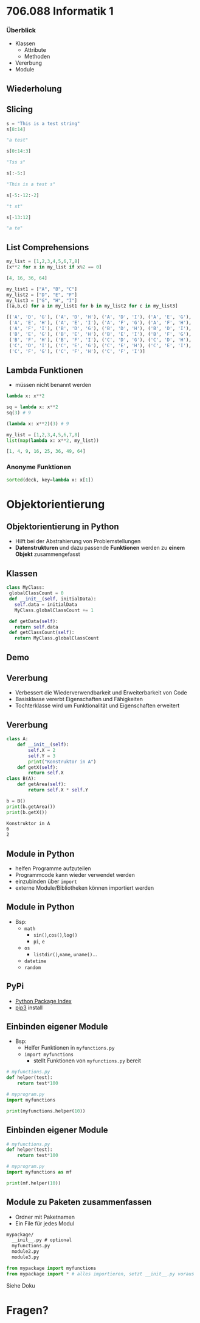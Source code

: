 # 706.088 Informatik 1


### Überblick
- Klassen
  - Attribute
  - Methoden
- Vererbung
- Module


## Wiederholung


## Slicing
```python
s = "This is a test string"
s[8:14]
```
```python
"a test"
```
<!-- .element: class="fragment" data-fragment-index="1" -->
```python
s[0:14:3]
```
<!-- .element: class="fragment" data-fragment-index="1" -->
```python
"Tss s"
```
<!-- .element: class="fragment" data-fragment-index="2" -->
```python
s[:-5:]
```
<!-- .element: class="fragment" data-fragment-index="2" -->
```python
"This is a test s"
```
<!-- .element: class="fragment" data-fragment-index="3" -->
```python
s[-5:-12:-2]
```
<!-- .element: class="fragment" data-fragment-index="3" -->
```python
"t st"
```
<!-- .element: class="fragment" data-fragment-index="4" -->
```python
s[-13:12]
```
<!-- .element: class="fragment" data-fragment-index="4" -->
```python
"a te"
```
<!-- .element: class="fragment" data-fragment-index="5" -->


## List Comprehensions
```python
my_list = [1,2,3,4,5,6,7,8]
[x**2 for x in my_list if x%2 == 0]
```
```python
[4, 16, 36, 64]
```
<!-- .element: class="fragment" data-fragment-index="1" -->


```python
my_list1 = ["A", "B", "C"]
my_list2 = ["D", "E", "F"]
my_list3 = ["G", "H", "I"]
[(a,b,c) for a in my_list1 for b in my_list2 for c in my_list3]
```
```python
[('A', 'D', 'G'), ('A', 'D', 'H'), ('A', 'D', 'I'), ('A', 'E', 'G'),
 ('A', 'E', 'H'), ('A', 'E', 'I'), ('A', 'F', 'G'), ('A', 'F', 'H'),
 ('A', 'F', 'I'), ('B', 'D', 'G'), ('B', 'D', 'H'), ('B', 'D', 'I'),
 ('B', 'E', 'G'), ('B', 'E', 'H'), ('B', 'E', 'I'), ('B', 'F', 'G'),
 ('B', 'F', 'H'), ('B', 'F', 'I'), ('C', 'D', 'G'), ('C', 'D', 'H'),
 ('C', 'D', 'I'), ('C', 'E', 'G'), ('C', 'E', 'H'), ('C', 'E', 'I'),
 ('C', 'F', 'G'), ('C', 'F', 'H'), ('C', 'F', 'I')]
 ```
 <!-- .element: class="fragment" data-fragment-index="1" -->


## Lambda Funktionen
- müssen nicht benannt werden

```python
lambda x: x**2

sq = lambda x: x**2
sq(3) # 9

(lambda x: x**2)(3) # 9
```


```python
my_list = [1,2,3,4,5,6,7,8]
list(map(lambda x: x**2, my_list))

[1, 4, 9, 16, 25, 36, 49, 64]
```


### Anonyme Funktionen
```python
sorted(deck, key=lambda x: x[1])
```



# Objektorientierung


## Objektorientierung in Python
* Hilft bei der Abstrahierung von Problemstellungen
* **Datenstrukturen** und dazu passende **Funktionen** werden zu **einem Objekt** zusammengefasst


## Klassen
```python
class MyClass:
 globalClassCount = 0
 def __init__(self, initialData):
   self.data = initialData
   MyClass.globalClassCount += 1

 def getData(self):
   return self.data
 def getClassCount(self):
   return MyClass.globalClassCount
```



## Demo


## Vererbung
* Verbessert die Wiederverwendbarkeit und Erweiterbarkeit von Code
* Basisklasse vererbt Eigenschaften und Fähigkeiten
* Tochterklasse wird um Funktionalität und Eigenschaften erweitert


## Vererbung
```python
class A:
    def __init__(self):
        self.X = 2
        self.Y = 3
        print("Konstruktor in A")
    def getX(self):
        return self.X
class B(A):
    def getArea(self):
        return self.X * self.Y

b = B()
print(b.getArea())
print(b.getX())
```
```txt
Konstruktor in A
6
2
```
<!-- .element: class="fragment" data-fragment-index="1" -->



## Module in Python

* helfen Programme aufzuteilen
* Programmcode kann wieder verwendet werden
* einzubinden über `import`
* externe Module/Bibliotheken können importiert werden


## Module in Python
* Bsp:
  * `math`
    * `sin()`,`cos()`,`log()`
    * `pi`, `e`
  * `os`
    * `listdir()`,`name`, `uname()`...
  * `datetime`
  * `random`


## PyPi
- [Python Package Index](https://pypi.python.org/pypi)
- [pip3](https://pip.pypa.io/en/stable/) install <package>


## Einbinden eigener Module
* Bsp:
  * Helfer Funktionen in `myfunctions.py`
  * `import myfunctions`
    * stellt Funktionen von `myfunctions.py` bereit

```python
# myfunctions.py
def helper(test):
    return test*100
```
```python
# myprogram.py
import myfunctions

print(myfunctions.helper(10))
```


## Einbinden eigener Module
```python
# myfunctions.py
def helper(test):
    return test*100
```
```python
# myprogram.py
import myfunctions as mf

print(mf.helper(10))
```


## Module zu Paketen zusammenfassen
* Ordner mit Paketnamen
* Ein File für jedes Modul

```txt
mypackage/
  __init__.py # optional
  myfunctions.py
  module2.py
  module3.py
```
```python
from mypackage import myfunctions
from mypackage import * # alles importieren, setzt __init__.py voraus
```
Siehe Doku [<i class="fa fa-info-circle" aria-hidden="true" title="Info"></i>](https://docs.python.org/3/tutorial/modules.html#packages)



# Fragen?
